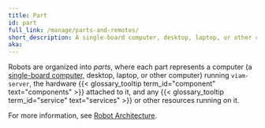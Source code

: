```yaml
---
title: Part
id: part
full_link: /manage/parts-and-remotes/
short_description: A single-board computer, desktop, laptop, or other computer running viam-server, the hardware components attached to it, and any services or other resources running on it.
aka:
---
```


Robots are organized into *parts*, where each part represents a computer (a [single-board computer](/installation/), desktop, laptop, or other computer) running `viam-server`, the hardware {{< glossary_tooltip term_id="component" text="components" >}} attached to it, and any {{< glossary_tooltip term_id="service" text="services" >}} or other resources running on it.

For more information, see [Robot Architecture](/manage/parts-and-remotes).
